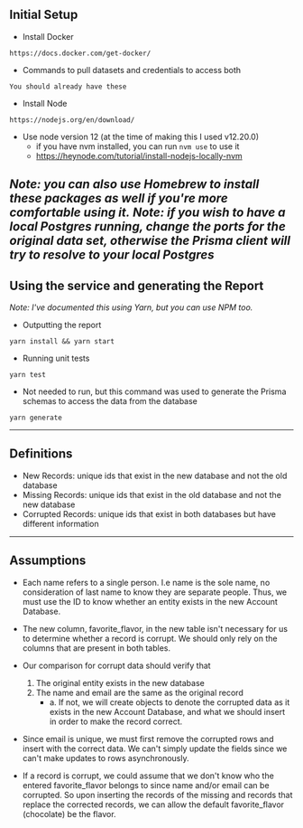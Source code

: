 ## Initial Setup

- Install Docker
```
https://docs.docker.com/get-docker/
```

- Commands to pull datasets and credentials to access both
```
You should already have these
```

- Install Node
```
https://nodejs.org/en/download/
```

- Use node version 12 (at the time of making this I used v12.20.0)
    - if you have nvm installed, you can run `nvm use` to use it
    - https://heynode.com/tutorial/install-nodejs-locally-nvm

*Note: you can also use Homebrew to install these packages as well if you're more comfortable using it.*
*Note: if you wish to have a local Postgres running, change the ports for the original data set, otherwise the Prisma client will try to resolve to your local Postgres*
---

## Using the service and generating the Report

*Note: I've documented this using Yarn, but you can use NPM too.*
- Outputting the report
```
yarn install && yarn start
```

- Running unit tests
```
yarn test
```

- Not needed to run, but this command was used to generate the Prisma schemas to access the data from the database
```
yarn generate
```



---

## Definitions
- New Records: unique ids that exist in the new database and not the old database
- Missing Records: unique ids that exist in the old database and not the new database
- Corrupted Records: unique ids that exist in both databases but have different information

---

## Assumptions

- Each name refers to a single person. I.e name is the sole name, no consideration of last name to know they are separate people. Thus, we must use the ID to know whether an entity exists in the new Account Database.

- The new column, favorite_flavor, in the new table isn't necessary for us to determine whether a record is corrupt. We should only rely on the columns that are present in both tables.

- Our comparison for corrupt data should verify that
    1. The original entity exists in the new database
    2. The name and email are the same as the original record
        - a. If not, we will create objects to denote the corrupted data as it exists in the new Account Database, and what we should insert in order to make the record correct.

- Since email is unique, we must first remove the corrupted rows and insert with the correct data. We can't simply update the fields since we can't make updates to rows asynchronously.

- If a record is corrupt, we could assume that we don't know who the entered favorite_flavor belongs to since name and/or email can be corrupted. So upon inserting the records of the missing and records that replace the corrected records, we can allow the default favorite_flavor (chocolate) be the flavor.
